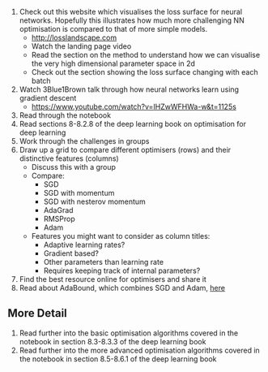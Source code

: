 1. Check out this website which visualises the loss surface for neural networks. Hopefully this illustrates how much more challenging NN optimisation is compared to that of more simple models.
    - http://losslandscape.com
    - Watch the landing page video
    - Read the section on the method to understand how we can visualise the very high dimensional parameter space in 2d
    - Check out the section showing the loss surface changing with each batch
2. Watch 3Blue1Brown talk through how neural networks learn using gradient descent 
    - https://www.youtube.com/watch?v=IHZwWFHWa-w&t=1125s
3. Read through the notebook
4. Read sections 8-8.2.8 of the deep learning book on optimisation for deep learning
5. Work through the challenges in groups
6. Draw up a grid to compare different optimisers (rows) and their distinctive features (columns)
    - Discuss this with a group
    - Compare:
        - SGD
        - SGD with momentum
        - SGD with nesterov momentum
        - AdaGrad
        - RMSProp
        - Adam
    - Features you might want to consider as column titles:
        - Adaptive learning rates?
        - Gradient based?
        - Other parameters than learning rate
        - Requires keeping track of internal parameters?
7. Find the best resource online for optimisers and share it
8. Read about AdaBound, which combines SGD and Adam, [here](https://github.com/Luolc/AdaBound)

## More Detail
1. Read further into the basic optimisation algorithms covered in the notebook in section 8.3-8.3.3 of the deep learning book
2. Read further into the more advanced optimisation algorithms covered in the notebook in section 8.5-8.6.1 of the deep learning book 